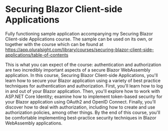 # Securing Blazor Client-side Applications
Fully functioning sample application accompanying my Securing Blazor Client-side Applications course.  The sample can be used on its own, or together with the course which can be found at https://app.pluralsight.com/library/courses/securing-blazor-client-side-applications/table-of-contents 

This is what you can expect of the course: 
authentication and authorization are two incredibly important aspects of a secure Blazor WebAssembly application. In this course, Securing Blazor Client-side Applications, you'll learn how to secure your Blazor application using a variety of best practice techniques for authentication and authorization. First, you'll learn how to log in and out of your Blazor application. Then, you'll explore how to work with ASP.NET Core Identity; examine how to implement token-based security for your Blazor application using OAuth2 and OpenID Connect. Finally, you'll discover how to deal with authorization, including how to create and use authorization policies, among other things. By the end of this course, you'll be comfortable implementing best-practice security techniques in Blazor WebAssembly applications.
